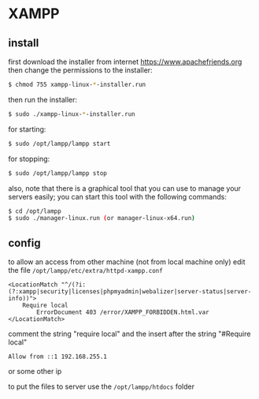 # XAMPP
 
## install
first download the installer from internet https://www.apachefriends.org
then change the permissions to the installer:
```sh
$ chmod 755 xampp-linux-*-installer.run
```
 
then run the installer:
```sh
$ sudo ./xampp-linux-*-installer.run
```

for starting:
```sh
$ sudo /opt/lampp/lampp start
```

for stopping:
```sh
$ sudo /opt/lampp/lampp stop
```

also, note that there is a graphical tool that you can use 
to manage your servers easily;
you can start this tool with the following commands:
```sh
$ cd /opt/lampp	
$ sudo ./manager-linux.run (or manager-linux-x64.run)
```


## config
to allow an access from other machine (not from local machine only)
edit the file `/opt/lampp/etc/extra/httpd-xampp.conf`
```
<LocationMatch "^/(?i:(?:xampp|security|licenses|phpmyadmin|webalizer|server-status|server-info))">
    Require local    
        ErrorDocument 403 /error/XAMPP_FORBIDDEN.html.var
</LocationMatch>
```

comment the string "require local"
and the insert after the string "#Require local"
```
Allow from ::1 192.168.255.1
```
or some other ip 

to put the files to server use the `/opt/lampp/htdocs` folder

